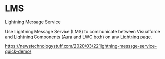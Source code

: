 # LMS
Lightning Message Service

Use Lightning Message Service (LMS) to communicate between Visualforce and Lightning Components (Aura and LWC both) on any Lightning page.

https://newstechnologystuff.com/2020/03/22/lightning-message-service-quick-demo/
